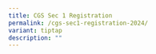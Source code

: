 ```yaml
---
title: CGS Sec 1 Registration
permalink: /cgs-sec1-registration-2024/
variant: tiptap
description: ""
---
```

